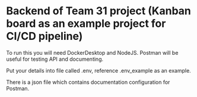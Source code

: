 # Backend of Team 31 project (Kanban board as an example project for CI/CD pipeline)

To run this you will need DockerDesktop and NodeJS. Postman will be useful for testing API and documenting.

Put your details into file called .env, reference .env_example as an example.

There is a json file which contains documentation configuration for Postman. 
